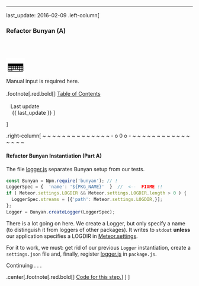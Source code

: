 ---
last_update: 2016-02-09
 .left-column[
  ### Refactor Bunyan (A)
  <br /><br /><div class='input_type_indicator'><img src='./fragments/typer.png' /><br />Manual input is required here.</div><br />
.footnote[.red.bold[] [
Table of Contents](./toc.html)
<br />
<br />&nbsp; &nbsp;Last update
<br />&nbsp; &nbsp; {{ last_update  }}
]
<!-- H -->]
.right-column[
~ ~ ~ ~ ~ ~ ~ ~ ~ ~ ~ ~ ~ ~ - o 0 o - ~ ~ ~ ~ ~ ~ ~ ~ ~ ~ ~ ~ ~ ~ ~ ~

#### Refactor Bunyan Instantiation (Part A)

The file <a href="https://raw.githubusercontent.com/martinhbramwell/Meteor-CI-Tutorial/master/fragments/logger.js" target="_blank">logger.js</a> separates Bunyan setup from our tests.

```javascript
const Bunyan = Npm.require('bunyan'); // !
LoggerSpec = {  'name': '${PKG_NAME}'  }  //  <--  FIXME !!
if ( Meteor.settings.LOGDIR && Meteor.settings.LOGDIR.length > 0 ) {
  LoggerSpec.streams = [{'path': Meteor.settings.LOGDIR,}];
};
Logger = Bunyan.createLogger(LoggerSpec);
```
There is a lot going on here.  We create a Logger, but only specify a name (to distinguish it from loggers of other packages).  It writes to ```stdout``` **unless** our application specifies a LOGDIR in <a href="https://themeteorchef.com/snippets/making-use-of-settings-json/" target="_blank">Meteor.settings</a>.

For it to work, we must: get rid of our previous ```Logger``` instantiation, create a ```settings.json``` file and, finally, register <a href="https://raw.githubusercontent.com/martinhbramwell/Meteor-CI-Tutorial/master/fragments/logger.js" target="_blank">logger.js</a> in ```package.js```.

Continuing . . .

<!-- B -->
.center[.footnote[.red.bold[] <a href="https://github.com/martinhbramwell/Meteor-CI-Tutorial/blob/master/Tutorial07_ProductionLogging/ProductionLogging_functions.sh#L1" target="_blank">Code for this step.</a>] ]
]
